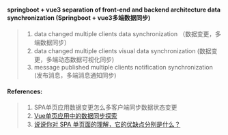 #### springboot + vue3 separation of front-end and backend architecture data synchronization  (Springboot + vue3多端数据同步)
> 1. data changed multiple clients data synchronization （数据变更，多端数据同步）
> 2. data changed multiple clients visual data synchronization (数据变更，多端动态数据可视化同步)
> 3. message published multiple clients notification synchronization (发布消息，多端消息通知同步)

#### References:
> 1. SPA单页应用数据变更怎么多客户端同步数据状态变更
> 2. [Vue单页应用中的数据同步探索](https://yscoder.github.io/20170507/data-sync-in-vue-single-page-application.html)
> 3. [说说你对 SPA 单页面的理解，它的优缺点分别是什么？](https://nullhan.gitee.io/front_interview/)
